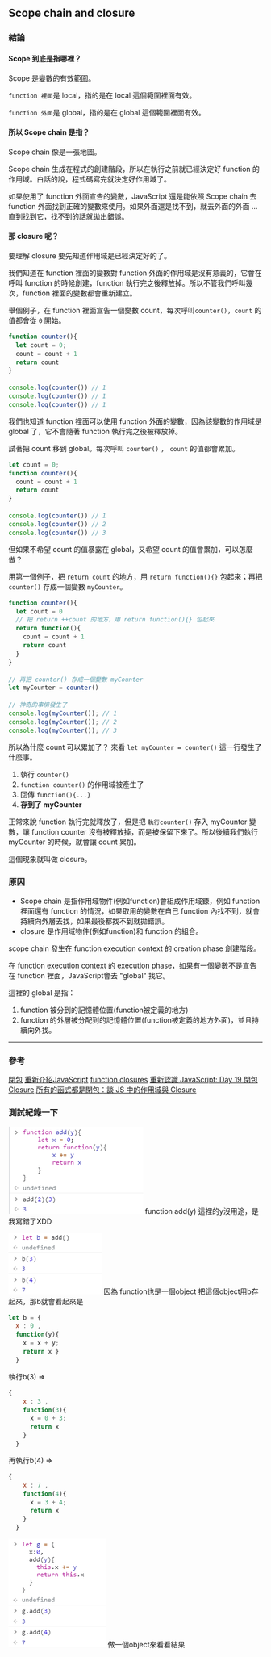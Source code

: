 ## Scope chain and closure
### 結論
#### Scope 到底是指哪裡？
Scope 是變數的有效範圍。

`function 裡面`是 local，指的是在 local 這個範圍裡面有效。

`function 外面`是 global，指的是在 global 這個範圍裡面有效。

#### 所以 Scope chain 是指？

Scope chain 像是一張地圖。

Scope chain 生成在程式的創建階段，所以在執行之前就已經決定好 function 的作用域。白話的說，程式碼寫完就決定好作用域了。

如果使用了 function 外面宣告的變數，JavaScript 還是能依照 Scope chain 去 function 外面找到正確的變數來使用。如果外面還是找不到，就去外面的外面 ... 直到找到它，找不到的話就拋出錯誤。

#### 那 closure 呢？
要理解 closure 要先知道作用域是已經決定好的了。

我們知道在 function 裡面的變數對 function 外面的作用域是沒有意義的，它會在呼叫 function 的時候創建，function 執行完之後釋放掉。所以不管我們呼叫幾次，function 裡面的變數都會重新建立。

舉個例子，在 function 裡面宣告一個變數 count，每次呼叫`counter()`，`count` 的值都會從 `0` 開始。
```js
function counter(){
  let count = 0;
  count = count + 1
  return count
}

console.log(counter()) // 1
console.log(counter()) // 1
console.log(counter()) // 1
```

我們也知道 function 裡面可以使用 function 外面的變數，因為該變數的作用域是 global 了，它不會隨著 function 執行完之後被釋放掉。

 試著把 count 移到 global。每次呼叫 `counter()` ， `count` 的值都會累加。
```js
let count = 0;
function counter(){
  count = count + 1
  return count
}

console.log(counter()) // 1
console.log(counter()) // 2
console.log(counter()) // 3
```
但如果不希望 count 的值暴露在 global，又希望 count 的值會累加，可以怎麼做？

用第一個例子，把 `return count` 的地方，用 `return function(){}` 包起來；再把 `counter()` 存成一個變數 `myCounter`。
```js
function counter(){
  let count = 0
  // 把 return ++count 的地方，用 return function(){} 包起來
  return function(){
    count = count + 1
    return count
  }
}

// 再把 counter() 存成一個變數 myCounter
let myCounter = counter()

// 神奇的事情發生了
console.log(myCounter()); // 1
console.log(myCounter()); // 2
console.log(myCounter()); // 3
```
所以為什麼 count 可以累加了？
來看 `let myCounter = counter()` 這一行發生了什麼事。
1. 執行 `counter()`
2. `function counter()` 的作用域被產生了
3. 回傳 `function(){...}`
4. **存到了 myCounter**

正常來說 function 執行完就釋放了，但是把 `執行counter()` 存入 myCounter 變數，讓 function counter 沒有被釋放掉，而是被保留下來了。所以後續我們執行 myCounter 的時候，就會讓 count 累加。

這個現象就叫做 closure。

<!-- 1. 第一種解釋
  因為在 JavaScript 裡， function 也是一種物件。所以把 counter() 存成 myCounter 的時候，可以理解成：**把物件存成變數**。(必須說這是幫助理解的說法，而不能當作結果)
myCounter 是一個物件的話，那裡面的 count 就不會被釋放掉了。

2. 第二種解釋
  我們執行 myCounter() 的時候，得到了 `count` ，但是 `count` 所在的作用域裡沒有宣告 count 這個值，於是就向外找到了 `let count`，再看 myCounter 所在的作用域是 global...

   -->




<!-- 而 closure 就是指 function 執行完之後雖然會釋放掉，但 function 的變數卻留下來了。 -->

### 原因
- Scope chain 是指作用域物件(例如function)會組成作用域鍊，例如 function 裡面還有 function 的情況，如果取用的變數在自己 function 內找不到，就會持續向外層去找，如果最後都找不到就拋錯誤。
- closure 是作用域物件(例如function)和 function 的組合。

scope chain 發生在 function execution context 的 creation phase 創建階段。

在 function execution context 的 execution phase，如果有一個變數不是宣告在 function 裡面，JavaScript會去 "global" 找它。

這裡的 global 是指：
1. function 被分到的記憶體位置(function被定義的地方)
2. function 的外層被分配到的記憶體位置(function被定義的地方外面)，並且持續向外找。

---
### 參考

[閉包](https://developer.mozilla.org/zh-TW/docs/Web/JavaScript/Closures)
[重新介紹JavaScript](https://developer.mozilla.org/zh-TW/docs/Web/JavaScript/A_re-introduction_to_JavaScript#closures)
[function closures](https://www.w3schools.com/js/js_function_closures.asp)
[重新認識 JavaScript: Day 19 閉包 Closure](https://ithelp.ithome.com.tw/articles/10193009)
[所有的函式都是閉包：談 JS 中的作用域與 Closure](https://github.com/aszx87410/blog/issues/35)

### 測試紀錄一下
![](./closure-1.png)
function add(y) 這裡的y沒用途，是我寫錯了XDD

![](./closure-2.png)
因為 function也是一個object
把這個object用b存起來，那b就會看起來是

```js
let b = {
  x : 0 ,
  function(y){
    x = x + y;
    return x }
  }
```

執行b(3) =>
```js
{
    x : 3 ,
    function(3){
      x = 0 + 3;
      return x
    }
  }
```

再執行b(4) =>
```js
{
    x : 7 ,
    function(4){
      x = 3 + 4;
      return x
    }
  }
```

![](./closure-3.png)
做一個object來看看結果